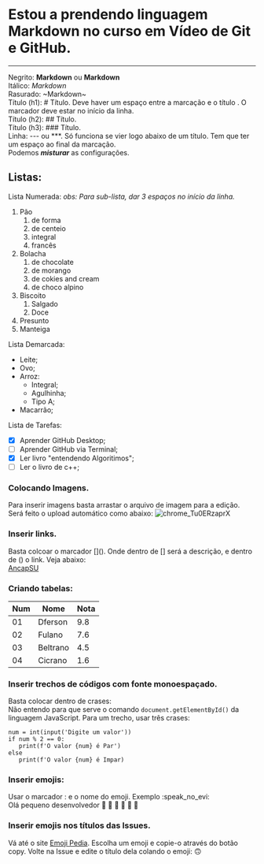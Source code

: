 # Estou a prendendo linguagem Markdown no curso em Vídeo de Git e GitHub.
*** 
Negrito: **Markdown** ou __Markdown__  
Itálico: *Markdown*  
Rasurado: ~Markdown~  
Título (h1): # Título. Deve haver um espaço entre a marcação e o título . O marcador deve estar no início da linha.  
Título (h2): ## Título.   
Título (h3): ### Título.  
Linha: --- ou ***. Só funciona se vier logo abaixo de um título. Tem que ter um espaço ao final da marcação.  
Podemos __*misturar*__ as configurações.  
## Listas:
Lista Numerada: 
*obs: Para sub-lista, dar 3 espaços no início da linha.*
1. Pão
   1. de forma
   2. de centeio
   3. integral
   4. francês
5. Bolacha
   1. de chocolate
   3. de morango
   6. de cokies and cream
   7. de choco alpino
8. Biscoito
   1. Salgado
   2. Doce
9. Presunto
10. Manteiga

Lista Demarcada:
* Leite;
* Ovo;
* Arroz:
  * Integral;
  * Agulhinha;
  * Tipo A;
* Macarrão;

Lista de Tarefas:
- [x] Aprender GitHub Desktop;
- [ ] Aprender GitHub via Terminal;
- [x] Ler livro "entendendo Algoritimos";
- [ ] Ler o livro de c++;

### Colocando Imagens.  
Para inserir imagens basta arrastar o arquivo de imagem para a edição. Será feito o upload automático como abaixo:
![chrome_Tu0ERzaprX](https://github.com/user-attachments/assets/c8294325-7de4-4133-86dd-2ddeca792a34)

### Inserir links.  
Basta colcoar o marcador \[](). Onde dentro de [] será a descrição, e dentro de () o link. Veja abaixo:  
[AncapSU](https://www.youtube.com/@ancap_su)

### Criando tabelas:
Num|Nome|Nota
---|---|---
01|Dferson|9.8
02|Fulano|7.6
03|Beltrano|4.5
04|Cicrano|1.6

### Inserir trechos de códigos com fonte monoespaçado.  
Basta colocar dentro de crases:  
Não entendo para que serve o comando `document.getElementById()` da linguagem JavaScript.
Para um trecho, usar três crases:  
```
num = int(input('Digite um valor'))
if num % 2 == 0:
   print(f'O valor {num} é Par')
else
   print(f'O valor {num} é Impar)
```
### Inserir emojis:  
Usar o marcador : e o nome do emoji. Exemplo \:speak_no_evi:  
Olá pequeno desenvolvedor 🖖 :clown_face: :poop: :see_no_evil: :hear_no_evil: :speak_no_evil:

### Inserir emojis nos títulos das Issues.   
Vá até o site [Emoji Pedia](https://emojipedia.org/). Escolha um emoji e copie-o através do botão copy. Volte na Issue e edite o título dela colando o emoji: 🙃

